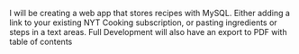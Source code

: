 I will be creating a web app that stores recipes with MySQL.  Either adding a link to your existing NYT Cooking subscription, or pasting ingredients or steps in a text areas.  Full Development will also have an export to PDF with table of contents
